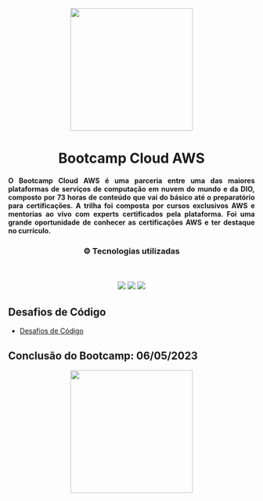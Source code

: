<div align="center">
<img src="https://github.com/Thiagomonts/dio_bootcamp_aws/blob/main/github/logo.webp" width="250px"> 
</div>

<h1 align="center">Bootcamp Cloud AWS</h1>
<h4 align="justify"> O Bootcamp Cloud AWS é uma parceria entre uma das maiores plataformas de serviços de computação em nuvem do mundo e da DIO, composto por 73 horas de conteúdo que vai do básico até o preparatório para certificações. A trilha foi composta por cursos exclusivos AWS e mentorias ao vivo com experts certificados pela plataforma. Foi uma grande oportunidade de conhecer as certificações AWS e ter destaque no currículo.</h4>

<h3 align="center">
⚙️ Tecnologias utilizadas

<p>&nbsp;</p>
<img src="https://img.shields.io/badge/git-%23F05033.svg?style=for-the-badge&logo=git&logoColor=white"/>
<img src="https://img.shields.io/badge/javascript-%23323330.svg?style=for-the-badge&logo=javascript&logoColor=%23F7DF1E">
<img src="https://img.shields.io/badge/Powershell-2CA5E0?style=for-the-badge&logo=powershell&logoColor=white">


</h3>


## Desafios de Código

- [Desafios de Código](https://github.com/ThiagoMonts/dio_bootcamp_aws/tree/main/desafios)


## Conclusão do Bootcamp: 06/05/2023
<div align="center">
<img src="./github/certificado.jpg" width="250px"> 
</div>
